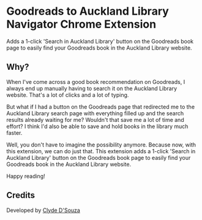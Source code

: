 # Goodreads to Auckland Library Navigator Chrome Extension

Adds a 1-click 'Search in Auckland Library' button on the Goodreads book page to easily find your Goodreads book in the Auckland Library website.

## Why?

When I've come across a good book recommendation on Goodreads, I always end up manually having to search it on the Auckland Library website. That's a lot of clicks and a lot of typing.

But what if I had a button on the Goodreads page that redirected me to the Auckland Library search page with everything filled up and the search results already waiting for me? Wouldn't that save me a lot of time and effort? I think I'd also be able to save and hold books in the library much faster.

Well, you don't have to imagine the possibility anymore. Because now, with this extension, we can do just that. This extension adds a 1-click 'Search in Auckland Library' button on the Goodreads book page to easily find your Goodreads book in the Auckland Library website.

Happy reading!

## Credits

Developed by [Clyde D'Souza](https://clydedsouza.net/)

